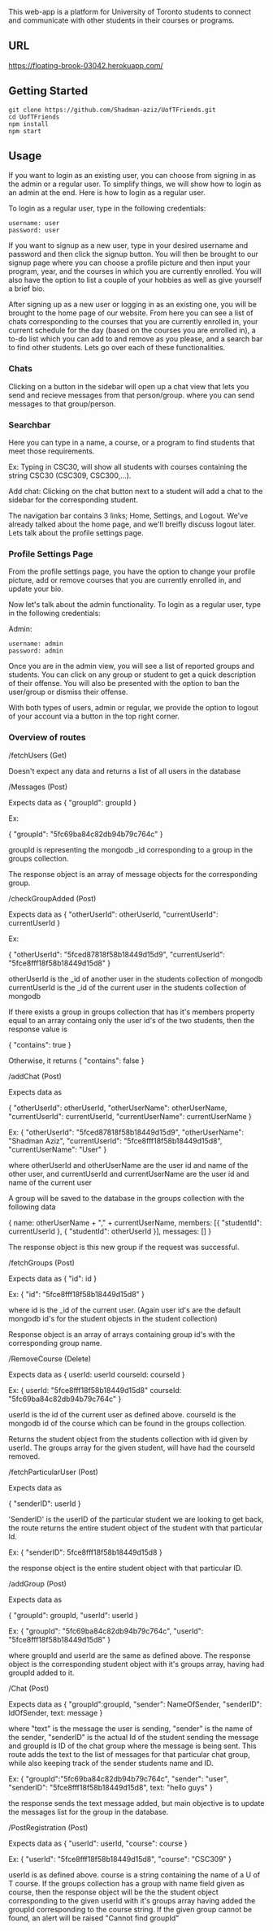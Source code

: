 This web-app is a platform for University of Toronto students to connect
and communicate with other students in their courses or programs.

## URL

https://floating-brook-03042.herokuapp.com/

## Getting Started

```
git clone https://github.com/Shadman-aziz/UofTFriends.git
cd UofTFriends
npm install
npm start
```

## Usage

If you want to login as 
an existing user, you can choose from signing in as the admin or 
a regular user. To simplify things, we will show how to login as an admin
at the end. Here is how to login as a regular user.

To login as a regular user, type in the following credentials:
```
username: user
password: user
```

If you want to signup as a new user, type in your desired
username and password and then click the signup button.
You will then be brought to our signup page where you can choose a profile
picture and then input your program, year, and the courses in which 
you are currently enrolled. You will also have the option to list a 
couple of your hobbies as well as give yourself a brief bio.

After signing up as a new user or logging in as an existing one, you will be 
brought to the home page of our website. From here you can see a list of 
chats corresponding to the courses that you are currently enrolled in,
your current schedule for the day (based on the courses you are enrolled in), a to-do list which you can add to and remove as you please, and a search bar to 
find other students. Lets go over each of these functionalities.

### Chats

Clicking on a button in the sidebar will open up a chat view that lets you send and recieve messages from that person/group.
where you can send messages to that group/person.


### Searchbar

Here you can type in a name, a course, or a program to find students that meet those requirements.

Ex: Typing in CSC30, will show all students with courses containing 
the string CSC30 (CSC309, CSC300,...).

Add chat: Clicking on the chat button next to a student will add a chat 
to the sidebar for the corresponding student.

The navigation bar contains 3 links; Home, Settings, and Logout. We've already talked about the home page, and we'll breifly discuss logout later. Lets talk about the profile settings page.

### Profile Settings Page

From the profile settings page, you have the option to change your profile picture,
add or remove courses that you are currently enrolled in, and update your bio.


Now let's talk about the admin functionality. To login as a regular user, type in the following credentials:

Admin:

```
username: admin
password: admin
```

Once you are in the admin view, you will see a list of reported groups and students.
You can click on any group or student to get a quick description of their offense.
You will also be presented with the option to ban the user/group or dismiss their
offense.

With both types of users, admin or regular, we provide the option to logout of your account
via a button in the top right corner.


### Overview of routes

/fetchUsers (Get)

Doesn't expect any data and returns a list of all users in the database



/Messages (Post)

Expects data as 
 {
  "groupId": groupId
 }
 
 Ex: 
 
 {
  "groupId": "5fc69ba84c82db94b79c764c"
 }
 
 
 
 groupId is representing the mongodb \_id corresponding to a group in the groups collection.
 
 The response object is an array of message objects for the corresponding group.
 
 
 
 /checkGroupAdded (Post)

Expects data as 
{
			"otherUserId": otherUserId,
			"currentUserId": currentUserId
}

Ex:

{
			"otherUserId": "5fced87818f58b18449d15d9",
			"currentUserId": "5fce8fff18f58b18449d15d8"
}


otherUserId is the _id of another user in the students collection of mongodb
currentUserId is the _id of the current user in the students collection of mongodb

If there exists a group in groups collection that has it's members property equal
to an array containg only the user id's of the two students, then the response value is 

{ "contains": true }

Otherwise, it returns 
{ "contains": false }


/addChat (Post)

Expects data as 

{
			"otherUserId": otherUserId,
			"otherUserName": otherUserName,
			"currentUserId": currentUserId,
			"currentUserName": currentUserName
		}
    
Ex: 
{
			"otherUserId": "5fced87818f58b18449d15d9",
			"otherUserName": "Shadman Aziz",
			"currentUserId": "5fce8fff18f58b18449d15d8",
			"currentUserName": "User"
		}

where otherUserId and otherUserName are the user id and name of the other user, and 
currentUserId and currentUserName are the user id and name of the current user

A group will be saved to the database in the groups collection with the following data

{
			name: otherUserName + "," + currentUserName,
			members: [{ "studentId": currentUserId }, { "studentId": otherUserId }],
			messages: []
}

The response object is this new group if the request was successful.



/fetchGroups (Post)

Expects data as 
{
			"id": id
}

Ex:
{
			"id": "5fce8fff18f58b18449d15d8"
}

where id is the \_id of the current user. (Again user id's are the default mongodb id's for the 
student objects in the student collection)

Response object is an array of arrays containing group id's with the corresponding group name.



/RemoveCourse (Delete)

Expects data as 
{ userId: userId
courseId: courseId }

Ex:
{ userId: "5fce8fff18f58b18449d15d8"
courseId: "5fc69ba84c82db94b79c764c" }

userId is the id of the current user as defined above.
courseId is the mongodb id of the course which can be found in the groups collection.

Returns the student object from the students collection with id given by userId. The groups array 
for the given student, will have had the courseId removed.


/fetchParticularUser (Post)

Expects data as 

{
 "senderID": userId
}

'SenderID' is the userID of the particular student we are looking to get back, the route returns the entire student object of 
the student with that particular Id.

Ex:
{
 "senderID": 5fce8fff18f58b18449d15d8
}

the response object is the entire student object with that particular ID.

/addGroup (Post)

Expects data as 

{
			"groupId": groupId,
			"userId": userId
}

Ex:
{
  "groupId": "5fc69ba84c82db94b79c764c",
  "userId": "5fce8fff18f58b18449d15d8"
}

where groupId and userId are the same as defined above. The response object is the corresponding
student object with it's groups array, having had groupId added to it.

/Chat (Post) 

Expects data as 
{
"groupId":groupId,
"sender": NameOfSender,
"senderID": IdOfSender,
text: message 
}

where "text" is the message the user is sending, "sender" is the name of the sender, 
"senderID" is the actual Id of the student sending the message and 
groupId is ID of the chat group where the message is being sent. This route adds 
the text to the list of messages for that particular chat group, while also keeping track of 
the sender students name and ID.

Ex: 
{
"groupId":"5fc69ba84c82db94b79c764c",
"sender": "user",
"senderID": "5fce8fff18f58b18449d15d8",
text: "hello guys" 
} 

the response sends the text message added, but main objective is to 
update the messages list for the group in the database.

/PostRegistration (Post)

Expects data as 
{ "userId": userId, 
"course": course }

Ex: 
{ "userId": "5fce8fff18f58b18449d15d8", 
"course": "CSC309" }

userId is as defined above. course is a string containing the name of a U of T course. If the groups collection has a 
group with name field given as course, then the response object will be the the student object corresponding to the given 
userId with it's groups array having added the groupId corresponding to the course string. If the given group cannot be found, 
an alert will be raised "Cannot find groupId"






 




